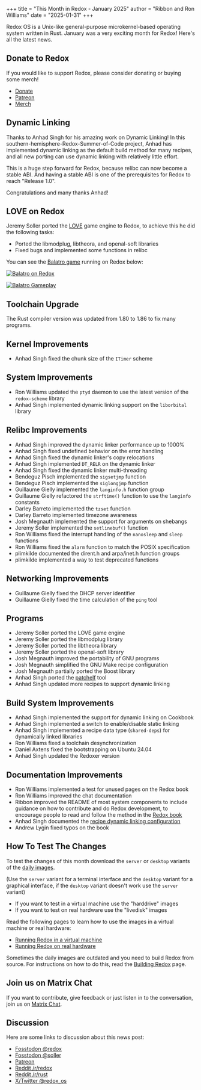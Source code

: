 +++
title = "This Month in Redox - January 2025"
author = "Ribbon and Ron Williams"
date = "2025-01-31"
+++

Redox OS is a Unix-like general-purpose microkernel-based operating system
written in Rust. January was a very exciting month for Redox! Here's all the latest news.

## Donate to Redox

If you would like to support Redox, please consider donating or buying some merch!

- [Donate](https://www.redox-os.org/donate/)
- [Patreon](https://www.patreon.com/redox_os)
- [Merch](https://redox-os.creator-spring.com/)

## Dynamic Linking

Thanks to Anhad Singh for his amazing work on Dynamic Linking!
In this southern-hemisphere-Redox-Summer-of-Code project,
Anhad has implemented dynamic linking as the default build method for many recipes,
and all new porting can use dynamic linking with relatively little effort.

This is a huge step forward for Redox,
because relibc can now become a stable ABI.
And having a stable ABI is one of the prerequisites for Redox to reach "Release 1.0".

Congratulations and many thanks Anhad!

## LOVE on Redox

Jeremy Soller ported the [LOVE](https://www.love2d.org/) game engine to Redox, to achieve this he did the following tasks:

- Ported the libmodplug, libtheora, and openal-soft libraries
- Fixed bugs and implemented some functions in relibc

You can see the [Balatro game](https://www.playbalatro.com/) running on Redox below:

<a href="/img/screenshot/balatro-redox.png"><img class="img-responsive" alt="Balatro on Redox" src="/img/screenshot/balatro-redox.png"/></a>

<a href="/img/screenshot/balatro-gameplay.png"><img class="img-responsive" alt="Balatro Gameplay" src="/img/screenshot/balatro-gameplay.png"/></a>

## Toolchain Upgrade

The Rust compiler version was updated from 1.80 to 1.86 to fix many programs.

## Kernel Improvements

- Anhad Singh fixed the chunk size of the `ITimer` scheme

## System Improvements

- Ron Williams updated the `ptyd` daemon to use the latest version of the `redox-scheme` library
- Anhad Singh implemented dynamic linking support on the `liborbital` library

## Relibc Improvements

- Anhad Singh improved the dynamic linker performance up to 1000%
- Anhad Singh fixed undefined behavior on the error handling
- Anhad Singh fixed the dynamic linker's copy relocations
- Anhad Singh implemented `DT_RELR` on the dynamic linker
- Anhad Singh fixed the dynamic linker multi-threading
- Bendeguz Pisch implemented the `sigsetjmp` function
- Bendeguz Pisch implemented the `siglongjmp` function
- Guillaume Gielly implemented the `langinfo.h` function group
- Guillaume Gielly refactored the `strftime()` function to use the `langinfo` constants
- Darley Barreto implemented the `tzset` function
- Darley Barreto implemented timezone awareness
- Josh Megnauth implemented the support for arguments on shebangs
- Jeremy Soller implemented the `setlinebuf()` function
- Ron Williams fixed the interrupt handling of the `nanosleep` and `sleep` functions
- Ron Williams fixed the `alarm` function to match the POSIX specification
- plimkilde documented the dirent.h and arpa/inet.h function groups
- plimkilde implemented a way to test deprecated functions

## Networking Improvements

- Guillaume Gielly fixed the DHCP server identifier
- Guillaume Gielly fixed the time calculation of the `ping` tool

## Programs

- Jeremy Soller ported the LOVE game engine
- Jeremy Soller ported the libmodplug library
- Jeremy Soller ported the libtheora library
- Jeremy Soller ported the openal-soft library
- Josh Megnauth improved the portability of GNU programs
- Josh Megnauth simplified the GNU Make recipe configuration
- Josh Megnauth partially ported the Boost library
- Anhad Singh ported the [patchelf](https://github.com/NixOS/patchelf) tool
- Anhad Singh updated more recipes to support dynamic linking

## Build System Improvements

- Anhad Singh implemented the support for dynamic linking on Cookbook
- Anhad Singh implemented a switch to enable/disable static linking
- Anhad Singh implemented a recipe data type (`shared-deps`) for dynamically linked libraries
- Ron Williams fixed a toolchain desynchronization
- Daniel Axtens fixed the bootstrapping on Ubuntu 24.04
- Anhad Singh updated the Redoxer version

## Documentation Improvements

- Ron Williams implemented a test for unused pages on the Redox book
- Ron Williams improved the chat documentation
- Ribbon improved the README of most system components to include guidance on how to contribute and do Redox development,
to encourage people to read and follow the method in the [Redox book](https://doc.redox-os.org/book/)
- Anhad Singh documented the [recipe dynamic linking configuration](https://doc.redox-os.org/book/porting-applications.html#dynamically-linked-programs)
- Andrew Lygin fixed typos on the book

## How To Test The Changes

To test the changes of this month download the `server` or `desktop` variants of the [daily images](https://static.redox-os.org/img/).

(Use the `server` variant for a terminal interface and the `desktop` variant for a graphical interface, if the `desktop` variant doesn't work use the `server` variant)

- If you want to test in a virtual machine use the "harddrive" images
- If you want to test on real hardware use the "livedisk" images

Read the following pages to learn how to use the images in a virtual machine or real hardware:

- [Running Redox in a virtual machine](https://doc.redox-os.org/book/running-vm.html)
- [Running Redox on real hardware](https://doc.redox-os.org/book/real-hardware.html)

Sometimes the daily images are outdated and you need to build Redox from source.
For instructions on how to do this, read the [Building Redox](https://doc.redox-os.org/book/podman-build.html) page.

## Join us on Matrix Chat

If you want to contribute, give feedback or just listen in to the conversation,
join us on [Matrix Chat](https://matrix.to/#/#redox-join:matrix.org).

## Discussion

Here are some links to discussion about this news post:

- [Fosstodon @redox](https://fosstodon.org/@redox/113946345608075943)
- [Fosstodon @soller](https://fosstodon.org/@soller/113946343181557832)
- [Patreon](https://www.patreon.com/posts/121495184)
- [Reddit /r/redox](https://www.reddit.com/r/Redox/comments/1ihkan9/this_month_in_redox_os_january_2025/)
- [Reddit /r/rust](https://www.reddit.com/r/rust/comments/1ihkbaa/this_month_in_redox_os_january_2025/)
- [X/Twitter @redox_os](https://x.com/redox_os/status/1886800124350976067)
